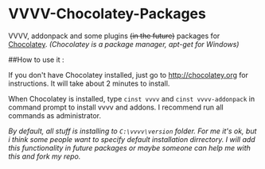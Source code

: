 VVVV-Chocolatey-Packages
========================

VVVV, addonpack and some plugins ~~(in the future)~~ packages for [Chocolatey](http://chocolatey.org). *(Chocolatey is a package manager, apt-get for Windows)*

##How to use it :

If you don't have Chocolatey installed, just go to http://chocolatey.org for instructions. It will take about 2 minutes to install.

When Chocolatey is installed, type `cinst vvvv` and `cinst vvvv-addonpack` in command prompt to install vvvv and addons. I recommend run all commands as administrator.

_By default, all stuff is installing to `C:\vvvv\version` folder. For me it's ok, but i think some people want to specify default installation dirrectory. I will add this functionality in future packages or maybe someone can help me with this and fork my repo._